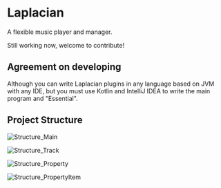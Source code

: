 # Laplacian
A flexible music player and manager.

Still working now, welcome to contribute!

## Agreement on developing
Although you can write Laplacian plugins in any language based on JVM with any IDE, but you must use Kotlin and IntelliJ IDEA to write the main program and "Essential".

## Project Structure

![Structure_Main](http://p1.bqimg.com/4851/b968b3cd824cf72a.png)

![Structure_Track](http://p1.bqimg.com/4851/8b9e48732b21ceb4.png)

![Structure_Property](http://p1.bqimg.com/4851/befa47410931aa90.png)

![Structure_PropertyItem](http://p1.bqimg.com/4851/e1757223ea35be59.png)